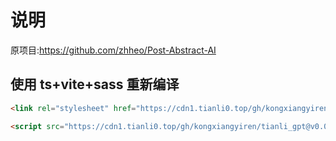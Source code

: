 # 说明

原项目:https://github.com/zhheo/Post-Abstract-AI

## 使用 ts+vite+sass 重新编译

```html
<link rel="stylesheet" href="https://cdn1.tianli0.top/gh/kongxiangyiren/tianli_gpt@v0.0.1/dist/tianli_gpt.css">

<script src="https://cdn1.tianli0.top/gh/kongxiangyiren/tianli_gpt@v0.0.1/dist/tianli_gpt.min.js"></script>
```
